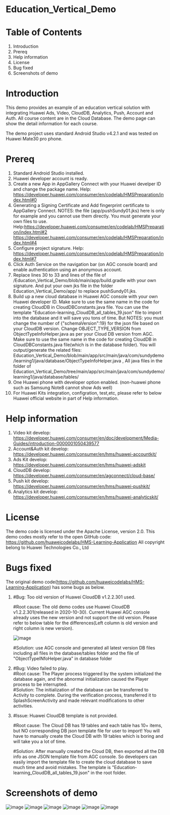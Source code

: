 # Education_Vertical_Demo
# Table of Contents
  1. Introduction
  2. Prereq
  3. Help information
  4. License
  5. Bug fixed
  6. Screenshots of demo
# Introduction
This demo provides an example of an education vertical solution with integrating Huawei Ads, Video, CloudDB, Analytics, Push, Account and Auth. All course content are in the Cloud Database. The demo page can show the detail information for each course. 

The demo project uses standard Android Studio v4.2.1 and was tested on Huawei Mate30 pro phone. 
# Prereq
1. Standard Android Studio installed. 
2. Huawei developer account is ready. 
3. Create a new App in AppGallery Connect with your Huawei develper ID and change the package name. Help: https://developer.huawei.com/consumer/en/codelab/HMSPreparation/index.html#0
4. Generating a Signing Certificate and Add fingerprint certificate to AppGallery Connect. NOTES: the file {app/pushSundy01.jks} here is only for example and you cannot use them directly. You must generate your own files to use.    Help:https://developer.huawei.com/consumer/en/codelab/HMSPreparation/index.html#2 https://developer.huawei.com/consumer/en/codelab/HMSPreparation/index.html#4
5. Configure project signature. Help: https://developer.huawei.com/consumer/en/codelab/HMSPreparation/index.html#7
6. Click Auth Service on the navigation bar (on AGC console board) and enable authentication using an anonymous account.
7. Replace lines 30 to 33 and lines of the file of /Education_Vertical_Demo/blob/main/app/build.gradle with your own signature. And put your own jks file in the folder Education_Vertical_Demo/app/  to replace pushSundy01.jks. 
8. Build up a new cloud database in Huawei AGC console with your own Huawei developer ID. Make sure to use the same name in the code for creating CloudDB in CloudDBConstants.java file. You can use the template "Education-learning_CloudDB_all_tables_19.json" file to import into the database and it will save you tons of time. 
But NOTES: you must change the number of {"schemaVersion":19} for the json file based on your CloudDB version. Change OBJECT_TYPE_VERSION from ObjectTypeInfoHelper.java as per your Cloud DB version from AGC.  Make sure to use the same name in the code for creating CloudDB in CloudDBConstants.java file(which is in the database folder).
You will output/generate the related files: Education_Vertical_Demo/blob/main/app/src/main/java/com/sundydemo/learning1/java/database/ObjectTypeInfoHelper.java ,  All java files in the folder of Education_Vertical_Demo/tree/main/app/src/main/java/com/sundydemo/learning1/java/database/tables/
8. One Huawei phone with developer option enabled. (non-huawei phone such as Samsung Note8 cannot show Ads well)
9. For Huawei Kits integration, configration, test,etc, please refer to below Huawei official website in part of Help information. 
# Help information
1. Video kit develop: https://developer.huawei.com/consumer/en/doc/development/Media-Guides/introduction-0000001050439577
2. Account&Auth kit develop: https://developer.huawei.com/consumer/en/hms/huawei-accountkit/
3. Ads Kit develop: https://developer.huawei.com/consumer/en/hms/huawei-adskit
4. CloudDB develop: https://developer.huawei.com/consumer/en/agconnect/cloud-base/
5. Push kit develop: https://developer.huawei.com/consumer/en/hms/huawei-pushkit/
6. Analytics kit develop: https://developer.huawei.com/consumer/en/hms/huawei-analyticskit/
# License
The demo code is licensed under the Apache License, version 2.0.
This demo codes mostly refer to the open GitHub code: https://github.com/huaweicodelabs/HMS-Learning-Application
All copyright belong to Huawei Technologies Co., Ltd
# Bugs fixed
The original demo code(https://github.com/huaweicodelabs/HMS-Learning-Application) has some bugs as below. 
1. #Bug: Too old version of Huawei CloudDB v1.2.2.301 used. 

   #Root cause: The old demo codes use Huawei CloudDB v1.2.2.301(released in 2020-10-30). Current Huawei AGC console already uses the new version and not support the old version. Please refer to below table for the differences(Left column is old version and right column is new version). 
   
    ![image](https://user-images.githubusercontent.com/57116184/135347868-054b7f1f-7843-40bf-90b6-49bf9b5b994b.png)
   
   #Solution: use AGC console and generated all latest version DB files including all files in the database/tables folder and the file of "ObjectTypeINfoHelper.java" in database folder

2. #Bug: Video failed to play.  
   #Root cause: The Player process triggered by the system initialized the database again, and the abnormal initialization caused the Player process to be interrupted.   
   #Solution: The initialization of the database can be transferred to Activity to complete. During the verification process, transferred it to SplashScreenActivity and made relevant modifications to other activities. 
   
3. #Issue: Huawei CloudDB template is not provided.  

   #Root cause: The Cloud DB has 19 tables and each table has 10+ items, but NO corresponding DB json template file for user to import!  You will have to manually create the Cloud DB with 19 tables which is boring and will take you a lot of time. 
   
   #Solution: After manually created the Cloud DB, then exported all the DB info as one JSON template file from AGC console. So developers can easily import the template file to create the cloud database to save much time and avoid mistakes. The template is "Education-learning_CloudDB_all_tables_19.json" in the root folder.  


# Screenshots of demo

![image](https://user-images.githubusercontent.com/57116184/133140568-41fdefcf-560e-4fc5-9e63-1d133fcab111.png)
![image](https://user-images.githubusercontent.com/57116184/133140593-e1586ff7-b214-4c3d-887d-da1b7ef4a23a.png)
![image](https://user-images.githubusercontent.com/57116184/133140804-d430b5fe-2f82-4416-9f34-3a31c900e051.png)
![image](https://user-images.githubusercontent.com/57116184/133140900-c88e265d-3edd-4f3d-91de-85f2fcffc540.png)
![image](https://user-images.githubusercontent.com/57116184/133140989-8f609ec2-d156-4aea-8f50-fddf245e9a90.png)
![image](https://user-images.githubusercontent.com/57116184/133141117-f3163dc2-6b4d-4cd5-856f-53bdaa5ad5fb.png)


